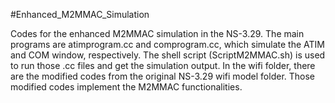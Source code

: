 #Enhanced_M2MMAC_Simulation

Codes for the enhanced M2MMAC simulation in the NS-3.29. The main programs are atimprogram.cc and comprogram.cc, which simulate the ATIM and COM window, respectively. The shell script (ScriptM2MMAC.sh) is used to run those .cc files and get the simulation output. In the wifi folder, there are the modified codes from the original NS-3.29 wifi model folder. Those modified codes implement the M2MMAC functionalities.
